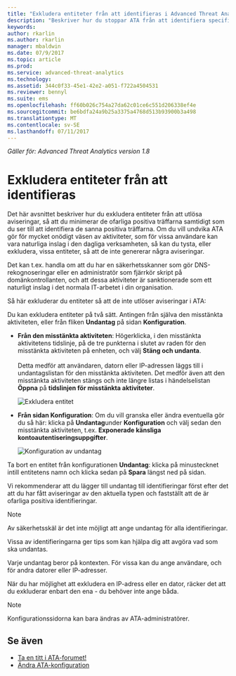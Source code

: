 ```yaml
---
title: "Exkludera entiteter från att identifieras i Advanced Threat Analytics | Microsoft Docs"
description: "Beskriver hur du stoppar ATA från att identifiera specifika enhetsaktiviteter som misstänkta"
keywords: 
author: rkarlin
ms.author: rkarlin
manager: mbaldwin
ms.date: 07/9/2017
ms.topic: article
ms.prod: 
ms.service: advanced-threat-analytics
ms.technology: 
ms.assetid: 344c0f33-45e1-42e2-a051-f722a4504531
ms.reviewer: bennyl
ms.suite: ems
ms.openlocfilehash: ff60b026c754a27da62c01ce6c551d206338ef4e
ms.sourcegitcommit: be6bdfa24a9b25a3375a4768d513b93900b3a498
ms.translationtype: MT
ms.contentlocale: sv-SE
ms.lasthandoff: 07/11/2017
---
```

*Gäller för: Advanced Threat Analytics version 1.8*



# Exkludera entiteter från att identifieras
<a id="excluding-entities-from-detections" class="xliff"></a>
Det här avsnittet beskriver hur du exkludera entiteter från att utlösa aviseringar, så att du minimerar de ofarliga positiva träffarna samtidigt som du ser till att identifiera de sanna positiva träffarna. Om du vill undvika ATA gör för mycket onödigt väsen av aktiviteter, som för vissa användare kan vara naturliga inslag i den dagliga verksamheten, så kan du tysta, eller exkludera, vissa entiteter, så att de inte genererar några aviseringar.

Det kan t.ex. handla om att du har en säkerhetsskanner som gör DNS-rekognoseringar eller en administratör som fjärrkör skript på domänkontrollanten, och att dessa aktiviteter är sanktionerade som ett naturligt inslag i det normala IT-arbetet i din organisation.

Så här exkluderar du entiteter så att de inte utlöser aviseringar i ATA:

Du kan exkludera entiteter på två sätt. Antingen från själva den misstänkta aktiviteten, eller från fliken **Undantag** på sidan **Konfiguration**.

- **Från den misstänkta aktiviteten**: Högerklicka, i den misstänkta aktivitetens tidslinje, på de tre punkterna i slutet av raden för den misstänkta aktiviteten på enheten, och välj **Stäng och undanta**. <br></br>Detta medför att användaren, datorn eller IP-adressen läggs till i undantagslistan för den misstänkta aktiviteten. Det medför även att den misstänkta aktiviteten stängs och inte längre listas i händelselistan **Öppna** på **tidslinjen för misstänkta aktiviteter**.

    ![Exkludera entitet](./media/exclude-in-sa.png)

- **Från sidan Konfiguration**: Om du vill granska eller ändra eventuella gör du så här: klicka på **Undantag**under **Konfiguration** och välj sedan den misstänkta aktiviteten, t.ex. **Exponerade känsliga kontoautentiseringsuppgifter**.

    ![Konfiguration av undantag](./media/exclusions-config-page.png)

Ta bort en entitet från konfigurationen **Undantag**: klicka på minustecknet intill entitetens namn och klicka sedan på **Spara** längst ned på sidan.

Vi rekommenderar att du lägger till undantag till identifieringar först efter det att du har fått aviseringar av den aktuella typen och fastställt att de är ofarliga positiva identifieringar. 

> [!NOTE]
> Av säkerhetsskäl är det inte möjligt att ange undantag för alla identifieringar. 

Vissa av identifieringarna ger tips som kan hjälpa dig att avgöra vad som ska undantas. 

Varje undantag beror på kontexten. För vissa kan du ange användare, och för andra datorer eller IP-adresser. 

När du har möjlighet att exkludera en IP-adress eller en dator, räcker det att du exkluderar enbart den ena - du behöver inte ange båda.

> [!NOTE]
> Konfigurationssidorna kan bara ändras av ATA-administratörer.


## Se även
<a id="see-also" class="xliff"></a>
- [Ta en titt i ATA-forumet!](https://social.technet.microsoft.com/Forums/security/home?forum=mata)
- [Ändra ATA-konfiguration](modifying-ata-center-configuration.md)
